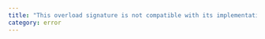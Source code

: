 ```yaml
---
title: "This overload signature is not compatible with its implementation signature."
category: error
---
```

